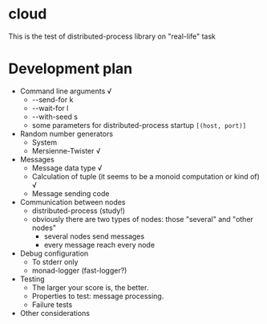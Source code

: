 # cloud

This is the test of distributed-process library on "real-life" task

# Development plan
* Command line arguments √
  * --send-for k
  * --wait-for l
  * --with-seed s
  * some parameters for distributed-process startup `[(host, port)]`
* Random number generators
  * System
  * Mersienne-Twister √
* Messages
  * Message data type √
  * Calculation of tuple (it seems to be a monoid computation or kind of) √
  * Message sending code
* Communication between nodes
  * distributed-process (study!)
  * obviously there are two types of nodes: those "several" and "other nodes"
    * several nodes send messages
    * every message reach every node
* Debug configuration
  * To stderr only
  * monad-logger (fast-logger?)
* Testing
  * The larger your score is, the better.
  * Properties to test: message processing.
  * Failure tests
* Other considerations
